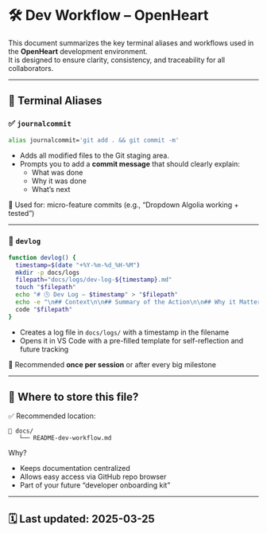 # 🛠️ Dev Workflow – OpenHeart

This document summarizes the key terminal aliases and workflows used in the **OpenHeart** development environment.  
It is designed to ensure clarity, consistency, and traceability for all collaborators.

---

## 🔧 Terminal Aliases

### ✅ `journalcommit`
```bash
alias journalcommit='git add . && git commit -m'
```
- Adds all modified files to the Git staging area.
- Prompts you to add a **commit message** that should clearly explain:
  - What was done
  - Why it was done
  - What’s next

📌 Used for: micro-feature commits (e.g., “Dropdown Algolia working + tested”)

---

### 📓 `devlog`
```bash
function devlog() {
  timestamp=$(date "+%Y-%m-%d_%H-%M")
  mkdir -p docs/logs
  filepath="docs/logs/dev-log-${timestamp}.md"
  touch "$filepath"
  echo "# 🕓 Dev Log — $timestamp" > "$filepath"
  echo -e "\n## Context\n\n## Summary of the Action\n\n## Why it Matters\n\n## Next Steps" >> "$filepath"
  code "$filepath"
}
```
- Creates a log file in `docs/logs/` with a timestamp in the filename
- Opens it in VS Code with a pre-filled template for self-reflection and future tracking

📌 Recommended **once per session** or after every big milestone

---

## 📁 Where to store this file?

✅ Recommended location:  
```
📂 docs/
   └── README-dev-workflow.md
```

Why?
- Keeps documentation centralized
- Allows easy access via GitHub repo browser
- Part of your future “developer onboarding kit”

---

## 🗓️ Last updated: 2025-03-25

